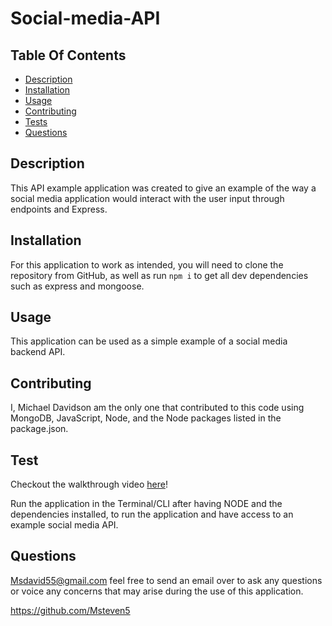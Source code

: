 # Social-media-API

## Table Of Contents

- [Description](#Description)
- [Installation](#Installation)
- [Usage](#Usage)
- [Contributing](#Contributing)
- [Tests](#Tests)
- [Questions](#Questions)

## Description

This API example application was created to give an example of the way a social media application would interact with the user input through endpoints and Express.

## Installation

For this application to work as intended, you will need to clone the repository from GitHub, as well as run ```npm i``` to get all dev dependencies such as express and mongoose.

## Usage

This application can be used as a simple example of a social media backend API.

## Contributing

I, Michael Davidson am the only one that contributed to this code using MongoDB, JavaScript, Node, and the Node packages listed in the package.json.

## Test

Checkout the walkthrough video [here](https://app.screencastify.com/v3/watch/sXHKbQFqT2wKdjF0WcEG)!

Run the application in the Terminal/CLI after having NODE and the dependencies installed, to run the application and have access to an example social media API.

## Questions

Msdavid55@gmail.com feel free to send an email over to ask any questions or voice any concerns that may arise during the use of this application.

https://github.com/Msteven5

